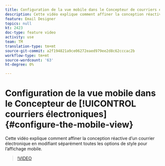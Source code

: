 ```yaml
---
title: Configuration de la vue mobile dans le Concepteur de courriers électroniques
description: Cette vidéo explique comment affiner la conception réactive d’un courrier électronique dans Adobe Campaign Standard (ACS) en modifiant séparément toutes les options de style pour l’affichage mobile.
feature: Email Designer
topics: null
kt: 2423
doc-type: feature video
activity: use
team: TM
translation-type: tm+mt
source-git-commit: a2f194821a9ce06272eaed979ee2d8c62cccac2b
workflow-type: tm+mt
source-wordcount: '63'
ht-degree: 0%

---
```



# Configuration de la vue mobile dans le Concepteur de [!UICONTROL courriers électroniques] {#configure-the-mobile-view}

Cette vidéo explique comment affiner la conception réactive d’un courrier électronique en modifiant séparément toutes les options de style pour l’affichage mobile.

>[!VIDEO](https://video.tv.adobe.com/v/25919?quality=12)
